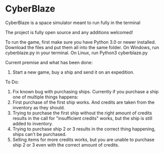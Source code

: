 # CyberBlaze
CyberBlaze is a space simulator meant to run fully in the terminal

The project is fully open source and any additions welcomed!


To run the game, first make sure you have Python 3.0 or newer installed. 
Download the files and put them all into the same folder. 
On Windows, run cyberblaze.py in your terminal. On Linux, run Python3 cyberblaze.py

Current premise and what has been done:
1. Start a new game, buy a ship and send it on an expedition.


To Do:
1. Fix known bug with purchasing ships. Currently if you purchase a ship one of multiple things happens:
  1. First purchase of the first ship works. And credits are taken from the inventory as they should.
  2. Trying to purchase the first ship without the right amount of credits results in the call for "insufficient credits" works, but the ship is still added to inventory.
  3. Trying to purchase ship 2 or 3 results in the correct thing happening, ships can't be purchased.
  4. Selling items for more credits works, but you are unable to purchase ship 2 or 3 even with the correct amount of credits.
